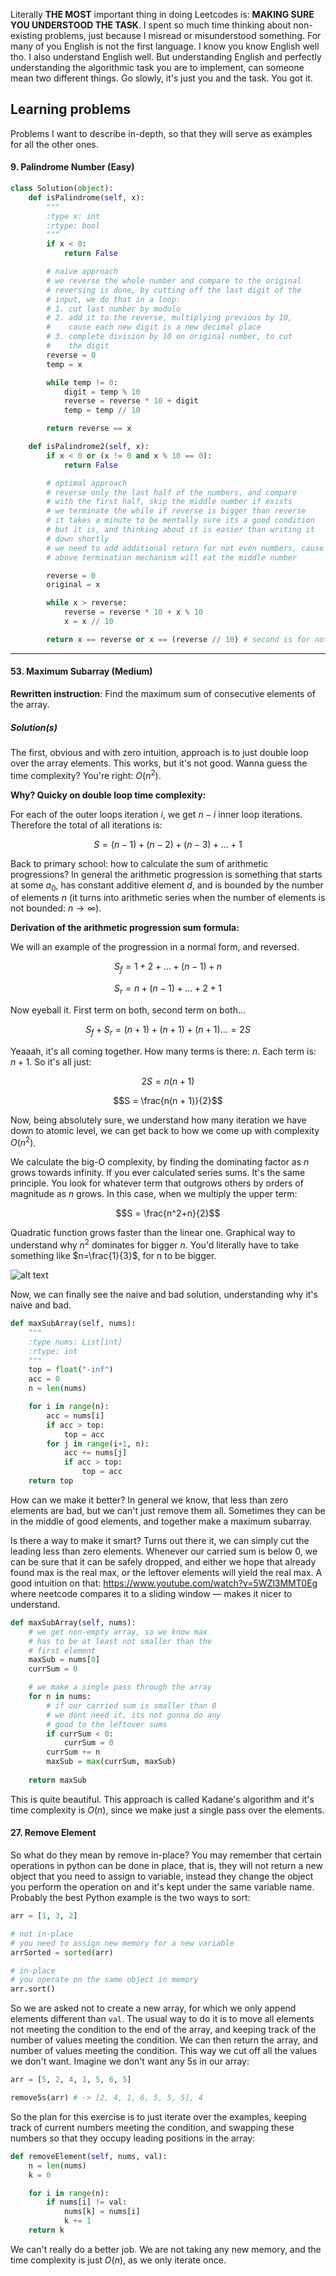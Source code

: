 Literally **THE MOST** important thing in doing Leetcodes is: **MAKING SURE YOU UNDERSTOOD THE TASK**. I spent so much time thinking about non-existing problems, just because I misread or misunderstood something. For many of you English is not the first language. I know you know English well tho. I also understand English well. But understanding English and perfectly understanding the algorithmic task you are to implement, can someone mean two different things. Go slowly, it's just you and the task. You got it.

## Learning problems

Problems I want to describe in-depth, so that they will serve as examples for all the other ones. 

#### 9. Palindrome Number (Easy)

```python
class Solution(object):
    def isPalindrome(self, x):
        """
        :type x: int
        :rtype: bool
        """
        if x < 0:
            return False

        # naive approach
        # we reverse the whole number and compare to the original
        # reversing is done, by cutting off the last digit of the
        # input, we do that in a loop:
        # 1. cut last number by modulo
        # 2. add it to the reverse, multiplying previous by 10,
        #    cause each new digit is a new decimal place
        # 3. complete division by 10 on original number, to cut
        #    the digit
        reverse = 0
        temp = x

        while temp != 0:
            digit = temp % 10
            reverse = reverse * 10 + digit
            temp = temp // 10

        return reverse == x

    def isPalindrome2(self, x):
        if x < 0 or (x != 0 and x % 10 == 0):
            return False

        # optimal approach
        # reverse only the last half of the numbers, and compare
        # with the first half, skip the middle number if exists
        # we terminate the while if reverse is bigger than reverse
        # it takes a minute to be mentally sure its a good condition
        # but it is, and thinking about it is easier than writing it
        # down shortly
        # we need to add additional return for not even numbers, cause
        # above termination mechanism will eat the middle number

        reverse = 0
        original = x

        while x > reverse:
            reverse = reverse * 10 + x % 10
            x = x // 10

        return x == reverse or x == (reverse // 10) # second is for not even
```

---

#### 53. Maximum Subarray (Medium)

**Rewritten instruction**: Find the maximum sum of consecutive elements of the array.

##### Solution(s)

The first, obvious and with zero intuition, approach is to just double loop over the array elements. This works, but it's not good. Wanna guess the time complexity? You're right: $O(n^2)$.

**Why? Quicky on double loop time complexity:**

For each of the outer loops iteration $i$, we get $n-i$ inner loop iterations. Therefore the total of all iterations is:

$$S = (n-1) + (n-2) + (n-3) +...+1$$

Back to primary school: how to calculate the sum of arithmetic progressions? In general the arithmetic progression is something that starts at some $a_0$, has constant additive element $d$, and is bounded by the number of elements $n$ (it turns into arithmetic series when the number of elements is not bounded: $n \to \infty$). 

**Derivation of the arithmetic progression sum formula:**

We will an example of the progression in a normal form, and reversed. 

$$S_f = 1 + 2 + ... + (n-1) + n$$

$$S_r = n + (n-1) + ... + 2 + 1$$

Now eyeball it. First term on both, second term on both... 

$$S_f + S_r = (n+1) + (n+1) + (n+1)... = 2S$$

Yeaaah, it's all coming together. How many terms is there: $n$. Each term is: $n+1$. So it's all just:

$$2S = n(n+1)$$

$$S = \frac{n(n + 1)}{2}$$

Now, being absolutely sure, we understand how many iteration we have down to atomic level, we can get back to how we come up with complexity $O(n^2)$.

We calculate the big-O complexity, by finding the dominating factor as $n$ grows towards infinity. If you ever calculated series sums. It's the same principle. You look for whatever term that outgrows others by orders of magnitude as $n$ grows. In this case, when we multiply the upper term:

$$S = \frac{n^2+n}{2}$$

Quadratic function grows faster than the linear one. Graphical way to understand why $n^2$ dominates for bigger $n$. You'd literally have to take something like $n=\frac{1}{3}$, for n to be bigger. 

![alt text](images/complexity_n2_n.png)

Now, we can finally see the naive and bad solution, understanding why it's naive and bad. 

```python
def maxSubArray(self, nums):
    """
    :type nums: List[int]
    :rtype: int
    """
    top = float("-inf")
    acc = 0
    n = len(nums)

    for i in range(n):
        acc = nums[i]
        if acc > top:
            top = acc
        for j in range(i+1, n):
            acc += nums[j]
            if acc > top:
                top = acc
    return top
```

How can we make it better? In general we know, that less than zero elements are bad, but we can't just remove them all. Sometimes they can be in the middle of good elements, and together make a maximum subarray.

Is there a way to make it smart? Turns out there it, we can simply cut the leading less than zero elements. Whenever our carried sum is below 0, we can be sure that it can be safely dropped, and either we hope that already found max is the real max, or the leftover elements will yield the real max. A good intuition on that: https://www.youtube.com/watch?v=5WZl3MMT0Eg where neetcode compares it to a sliding window — makes it nicer to understand.

```python
def maxSubArray(self, nums):
    # we get non-empty array, so we know max
    # has to be at least not smaller than the
    # first element
    maxSub = nums[0]
    currSum = 0

    # we make a single pass through the array
    for n in nums:
        # if our carried sum is smaller than 0
        # we dont need it, its not gonna do any
        # good to the leftover sums
        if currSum < 0:
            currSum = 0
        currSum += n
        maxSub = max(currSum, maxSub)
    
    return maxSub
```

This is quite beautiful. This approach is called Kadane's algorithm and it's time complexity is $O(n)$, since we make just a single pass over the elements.

#### 27. Remove Element

So what do they mean by remove in-place? You may remember that certain operations in python can be done in place, that is, they will not return a new object that you need to assign to variable, instead they change the object you perform the operation on and it's kept under the same variable name. Probably the best Python example is the two ways to sort:

```python 
arr = [1, 3, 2]

# not in-place
# you need to assign new memory for a new variable
arrSorted = sorted(arr)

# in-place
# you operate on the same object in memory 
arr.sort()
```

So we are asked not to create a new array, for which we only append elements different than `val`. The usual way to do it is to move all elements not meeting the condition to the end of the array, and keeping track of the number of values meeting the condition. We can then return the array, and number of values meeting the condition. This way we cut off all the values we don't want. Imagine we don't want any 5s in our array:

```python
arr = [5, 2, 4, 1, 5, 6, 5]

remove5s(arr) # -> [2, 4, 1, 6, 5, 5, 5], 4
```

So the plan for this exercise is to just iterate over the examples, keeping track of current numbers meeting the condition, and swapping these numbers so that they occupy leading positions in the array:

```python
def removeElement(self, nums, val):
    n = len(nums)
    k = 0

    for i in range(n):
        if nums[i] != val:
            nums[k] = nums[i]
            k += 1
    return k
```

We can't really do a better job. We are not taking any new memory, and the time complexity is just $O(n)$, as we only iterate once.

#### 
